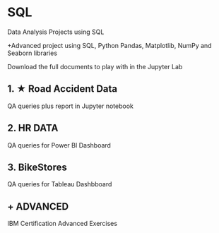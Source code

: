 # SQL

Data Analysis Projects using SQL

+Advanced project using SQL, Python Pandas, Matplotlib, NumPy and Seaborn libraries

Download the full documents to play with in the Jupyter Lab

## 1. ★ Road Accident Data
QA queries plus report in Jupyter notebook

## 2. HR DATA
QA queries for Power BI Dashboard

## 3. BikeStores
QA queries for Tableau Dashbboard

## + ADVANCED
IBM Certification Advanced Exercises
